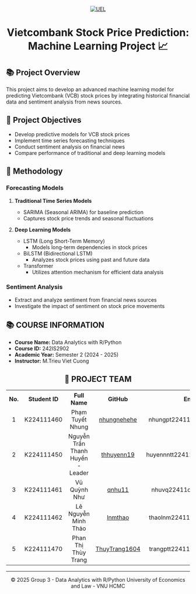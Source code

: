 <p align="center">
  <a href="https://www.uel.edu.vn/" title="University of Economics and Law - VNU HCMC">
    <img src="https://i.imgur.com/jTdznYS.jpeg" alt="UEL">
  </a>
</p>

<div align="center">

# Vietcombank Stock Price Prediction: Machine Learning Project 📈
</div>

## 📚 Project Overview
This project aims to develop an advanced machine learning model for predicting Vietcombank (VCB) stock prices by integrating historical financial data and sentiment analysis from news sources.

## 🎯 Project Objectives
- Develop predictive models for VCB stock prices
- Implement time series forecasting techniques
- Conduct sentiment analysis on financial news
- Compare performance of traditional and deep learning models

## 🧠 Methodology
### Forecasting Models
1. **Traditional Time Series Models**
   - SARIMA (Seasonal ARIMA) for baseline prediction
   - Captures stock price trends and seasonal fluctuations

2. **Deep Learning Models**
   - LSTM (Long Short-Term Memory)
     - Models long-term dependencies in stock prices
   - BiLSTM (Bidirectional LSTM)
     - Analyzes stock prices using past and future data
   - Transformer
     - Utilizes attention mechanism for efficient data analysis

### Sentiment Analysis
- Extract and analyze sentiment from financial news sources
- Investigate the impact of sentiment on stock price movements

## 📚 COURSE INFORMATION
- **Course Name:** Data Analytics with R/Python
- **Course ID:** 242IS2902
- **Academic Year:** Semester 2 (2024 - 2025)
- **Instructor:** M.Trieu Viet Cuong

<div align="center">

## 👥 PROJECT TEAM
<table>
  <tr>
    <th align="center">No.</th>
    <th align="center">Student ID</th>
    <th align="center">Full Name</th>
    <th align="center">GitHub</th>
    <th align="center">Email</th>
  </tr>
  <tr>
    <td align="center">1</td>
    <td align="center">K224111460</td>
    <td align="center">Phạm Tuyết Nhung</td>
    <td align="center"><a href="https://github.com/nhungnehehe">nhungnehehe</a></td>
    <td align="center">nhungpt22411c@st.uel.edu.vn</td>
  </tr>
  <tr>
    <td align="center">2</td>
    <td align="center">K224111450</td>
    <td align="center">Nguyễn Trần Thanh Huyền - Leader</td>
    <td align="center"><a href="https://github.com/thhuyenn19">thhuyenn19</a></td>
    <td align="center">huyennntt22411c@st.uel.edu.vn</td>
  </tr>
  <tr>
    <td align="center">3</td>
    <td align="center">K224111461</td>
    <td align="center">Vũ Quỳnh Như</td>
    <td align="center"><a href="https://github.com/qnhu11">qnhu11</a></td>
    <td align="center">nhuvq22411c@st.uel.edu.vn</td>
  </tr>
  <tr>
    <td align="center">4</td>
    <td align="center">K224111462</td>
    <td align="center">Lê Nguyễn Minh Thảo</td>
    <td align="center"><a href="https://github.com/lnmthao">lnmthao</a></td>
    <td align="center">thaolnm22411c@st.uel.edu.vn</td>
  </tr>
  <tr>
    <td align="center">5</td>
    <td align="center">K224111470</td>
    <td align="center">Phan Thị Thùy Trang</td>
    <td align="center"><a href="https://github.com/ThuyTrang1604">ThuyTrang1604</a></td>
    <td align="center">trangptt22411c@st.uel.edu.vn</td>
  </tr>
</table>

---

© 2025 Group 3 - Data Analytics with R/Python
University of Economics and Law - VNU HCMC
</div>
